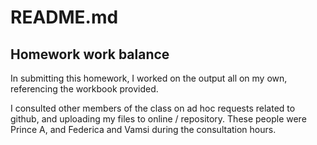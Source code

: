 # README.md

## Homework work balance

In submitting this homework, I worked on the output all on my own, referencing the workbook provided.

I consulted other members of the class on ad hoc requests related to github, and uploading my files to online / repository. These people were Prince A, and Federica and Vamsi during the consultation hours.
